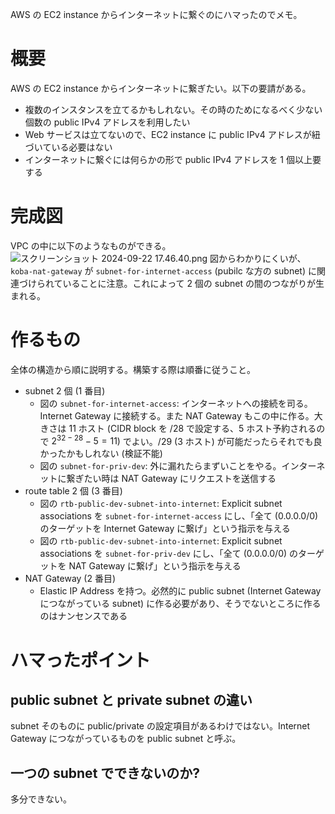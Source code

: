AWS の EC2 instance からインターネットに繋ぐのにハマったのでメモ。

# 概要
AWS の EC2 instance からインターネットに繋ぎたい。以下の要請がある。
- 複数のインスタンスを立てるかもしれない。その時のためになるべく少ない個数の public IPv4 アドレスを利用したい
- Web サービスは立てないので、EC2 instance に public IPv4 アドレスが紐づいている必要はない
- インターネットに繋ぐには何らかの形で public IPv4 アドレスを 1 個以上要する

# 完成図
VPC の中に以下のようなものができる。
![スクリーンショット 2024-09-22 17.46.40.png](https://qiita-image-store.s3.ap-northeast-1.amazonaws.com/0/67404/632df6cf-bbf7-55fe-e9e3-93cf38caf651.png)
図からわかりにくいが、`koba-nat-gateway` が `subnet-for-internet-access` (pubilc な方の subnet) に関連づけられていることに注意。これによって 2 個の subnet の間のつながりが生まれる。

# 作るもの
全体の構造から順に説明する。構築する際は順番に従うこと。

- subnet 2 個 (1 番目)
  - 図の `subnet-for-internet-access`: インターネットへの接続を司る。Internet Gateway に接続する。また NAT Gateway もこの中に作る。大きさは 11 ホスト (CIDR block を /28 で設定する、5 ホスト予約されるので $2^{32-28}-5=11$) でよい。/29 (3 ホスト) が可能だったらそれでも良かったかもしれない (検証不能)
  - 図の `subnet-for-priv-dev`: 外に漏れたらまずいことをやる。インターネットに繋ぎたい時は NAT Gateway にリクエストを送信する
- route table 2 個 (3 番目)
  - 図の `rtb-public-dev-subnet-into-internet`: Explicit subnet associations を `subnet-for-internet-access` にし、「全て (0.0.0.0/0) のターゲットを Internet Gateway に繋げ」という指示を与える
  - 図の `rtb-public-dev-subnet-into-internet`: Explicit subnet associations を `subnet-for-priv-dev` にし、「全て (0.0.0.0/0) のターゲットを NAT Gateway に繋げ」という指示を与える
- NAT Gateway (2 番目)
   - Elastic IP Address を持つ。必然的に public subnet (Internet Gateway につながっている subnet) に作る必要があり、そうでないところに作るのはナンセンスである

# ハマったポイント
## public subnet と private subnet の違い
subnet そのものに public/private の設定項目があるわけではない。Internet Gateway につながっているものを public subnet と呼ぶ。

## 一つの subnet でできないのか?
多分できない。
